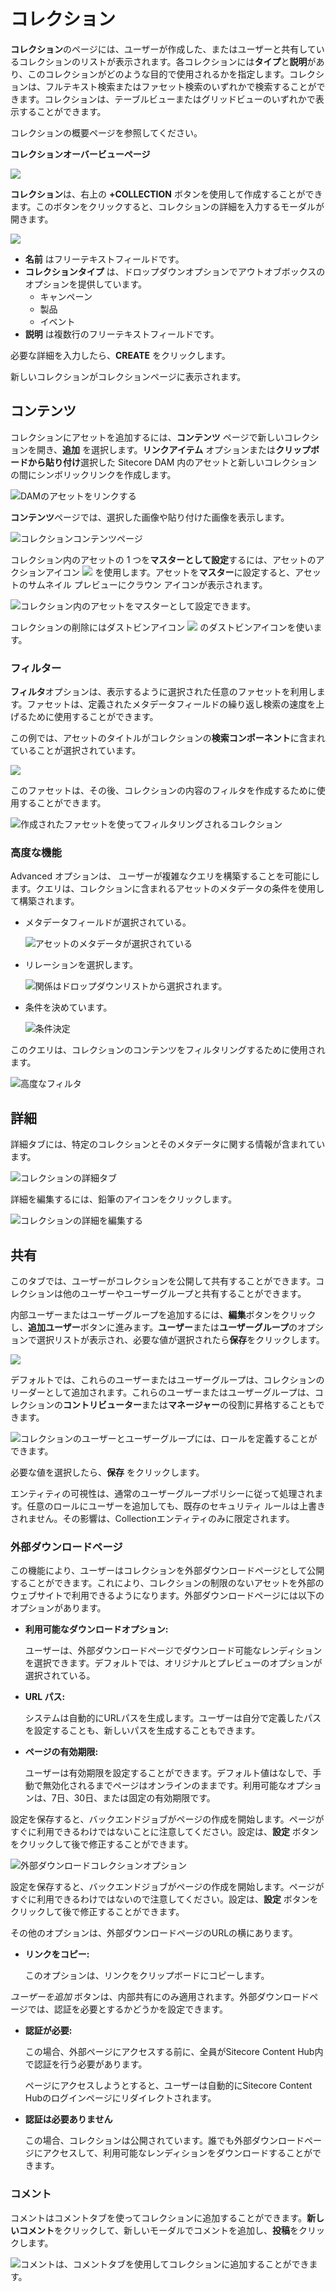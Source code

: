 # コレクション

**コレクション**のページには、ユーザーが作成した、またはユーザーと共有しているコレクションのリストが表示されます。各コレクションには**タイプ**と**説明**があり、このコレクションがどのような目的で使用されるかを指定します。コレクションは、フルテキスト検索またはファセット検索のいずれかで検索することができます。コレクションは、テーブルビューまたはグリッドビューのいずれかで表示することができます。

コレクションの概要ページを参照してください。

**コレクションオーバービューページ**

![](/images/user-documentation/about-m-content/_user-documentation_content-user-manual_about-m-content_definitions_3.2.1_68_Collections_Overview_page.png)

**コレクション**は、右上の **+COLLECTION** ボタンを使用して作成することができます。このボタンをクリックすると、コレクションの詳細を入力するモーダルが開きます。

![](/images/user-documentation/about-m-content/_user-documentation_content-user-manual_about-m-content_definitions_3.2.1_create_collection_modal.png)

* **名前** はフリーテキストフィールドです。
* **コレクションタイプ** は、ドロップダウンオプションでアウトオブボックスのオプションを提供しています。
    * キャンペーン
    * 製品
    * イベント
* **説明** は複数行のフリーテキストフィールドです。

必要な詳細を入力したら、**CREATE** をクリックします。

新しいコレクションがコレクションページに表示されます。

## コンテンツ

コレクションにアセットを追加するには、**コンテンツ** ページで新しいコレクションを開き、**追加** を選択します。**リンクアイテム** オプションまたは**クリップボードから貼り付け**選択した Sitecore DAM 内のアセットと新しいコレクションの間にシンボリックリンクを作成します。

![DAMのアセットをリンクする](/images/user-documentation/about-m-content/_user-documentation_content-user-manual_about-m-content_definitions_3.2.1_add_assets_options.gif)

**コンテンツ**ページでは、選択した画像や貼り付けた画像を表示します。

![コレクションコンテンツページ](/images/user-documentation/about-m-content/_user-documentation_content-user-manual_about-m-content_definitions_3.2.1_69_Collection_Detail.png)

コレクション内のアセットの 1 つを**マスターとして設定**するには、アセットのアクションアイコン ![](/images/user-documentation/about-m-content/_user-documentation_content-user-manual_about-m-content_definitions_3.2.1_actions_icon_in_collections_for_assets.png) を使用します。アセットを**マスター**に設定すると、アセットのサムネイル プレビューにクラウン アイコンが表示されます。

![コレクション内のアセットをマスターとして設定できます。](/images/user-documentation/about-m-content/_user-documentation_content-user-manual_about-m-content_definitions_3.2.1_set_as_master_collections.gif)

コレクションの削除にはダストビンアイコン ![](/images/user-documentation/about-m-content/_user-documentation_content-user-manual_about-m-content_definitions_3.2.1_collections_dustbin_icon.png) のダストビンアイコンを使います。

### フィルター

**フィルタ**オプションは、表示するように選択された任意のファセットを利用します。ファセットは、定義されたメタデータフィールドの繰り返し検索の速度を上げるために使用することができます。

この例では、アセットのタイトルがコレクションの**検索コンポーネント**に含まれていることが選択されています。

![](/images/user-documentation/about-m-content/_user-documentation_content-user-manual_about-m-content_definitions_3.2.1_collections_facet_filter.png)

このファセットは、その後、コレクションの内容のフィルタを作成するために使用することができます。

![作成されたファセットを使ってフィルタリングされるコレクション](/images/user-documentation/about-m-content/_user-documentation_content-user-manual_about-m-content_definitions_3.2.1_collections_filter.gif "作成されたファセットを使ってフィルタリングされるコレクション")

### 高度な機能

Advanced オプションは、 ユーザーが複雑なクエリを構築することを可能にします。クエリは、コレクションに含まれるアセットのメタデータの条件を使用して構築されます。

* メタデータフィールドが選択されている。

  ![アセットのメタデータが選択されている](/images/user-documentation/about-m-content/_user-documentation_content-user-manual_about-m-content_definitions_3.2.1_asset_metadata_filter.png "アセットのメタデータが選択されている")

* リレーションを選択します。

  ![関係はドロップダウンリストから選択されます。](/images/user-documentation/about-m-content/_user-documentation_content-user-manual_about-m-content_definitions_3.2.1_query_builder_relation_filter.png "関係はドロップダウンリストから選択されます。")

* 条件を決めています。

  ![条件決定](/images/user-documentation/about-m-content/_user-documentation_content-user-manual_about-m-content_definitions_3.2.1_query_builder_condition_filter.png "条件決定")


このクエリは、コレクションのコンテンツをフィルタリングするために使用されます。

![高度なフィルタ](/images/user-documentation/about-m-content/_user-documentation_content-user-manual_about-m-content_definitions_3.2.1_collections_filter_advanced.gif "高度なフィルタ")

## 詳細

詳細タブには、特定のコレクションとそのメタデータに関する情報が含まれています。

![コレクションの詳細タブ](/images/user-documentation/about-m-content/_user-documentation_content-user-manual_about-m-content_definitions_3.2.1_collections_details_tab.png)


詳細を編集するには、鉛筆のアイコンをクリックします。

![コレクションの詳細を編集する](/images/user-documentation/about-m-content/_user-documentation_content-user-manual_about-m-content_definitions_3.2.1_edit_details.gif)


## 共有

このタブでは、ユーザーがコレクションを公開して共有することができます。コレクションは他のユーザーやユーザーグループと共有することができます。

内部ユーザーまたはユーザーグループを追加するには、**編集**ボタンをクリックし、**追加ユーザー**ボタンに進みます。**ユーザー**または**ユーザーグループ**のオプションで選択リストが表示され、必要な値が選択されたら**保存**をクリックします。

![](/images/user-documentation/about-m-content/_user-documentation_content-user-manual_about-m-content_definitions_3.2.1_add_internal_users_to_a_collection.gif)

デフォルトでは、これらのユーザーまたはユーザーグループは、コレクションのリーダーとして追加されます。これらのユーザーまたはユーザーグループは、コレクションの**コントリビューター**または**マネージャー**の役割に昇格することもできます。

![コレクションのユーザーとユーザーグループには、ロールを定義することができます。](/images/user-documentation/about-m-content/_user-documentation_content-user-manual_about-m-content_definitions_3.2.1_role_for_users_usergroups_in_collections.png)


必要な値を選択したら、**保存** をクリックします。

エンティティの可視性は、通常のユーザーグループポリシーに従って処理されます。任意のロールにユーザーを追加しても、既存のセキュリティ ルールは上書きされません。その影響は、Collectionエンティティのみに限定されます。

### 外部ダウンロードページ

この機能により、ユーザーはコレクションを外部ダウンロードページとして公開することができます。これにより、コレクションの制限のないアセットを外部のウェブサイトで利用できるようになります。外部ダウンロードページには以下のオプションがあります。

* **利用可能なダウンロードオプション:**

  ユーザーは、外部ダウンロードページでダウンロード可能なレンディションを選択できます。デフォルトでは、オリジナルとプレビューのオプションが選択されている。

* **URL パス:**

  システムは自動的にURLパスを生成します。ユーザーは自分で定義したパスを設定することも、新しいパスを生成することもできます。

* **ページの有効期限:**

  ユーザーは有効期限を設定することができます。デフォルト値はなしで、手動で無効化されるまでページはオンラインのままです。利用可能なオプションは、7日、30日、または固定の有効期限です。

設定を保存すると、バックエンドジョブがページの作成を開始します。ページがすぐに利用できるわけではないことに注意してください。設定は、**設定** ボタンをクリックして後で修正することができます。

![外部ダウンロードコレクションオプション
](/images/user-documentation/about-m-content/_user-documentation_content-user-manual_about-m-content_definitions_3.2.1_external_download_collections2.gif)

設定を保存すると、バックエンドジョブがページの作成を開始します。ページがすぐに利用できるわけではないので注意してください。設定は、**設定** ボタンをクリックして後で修正することができます。

その他のオプションは、外部ダウンロードページのURLの横にあります。

* **リンクをコピー:**

  このオプションは、リンクをクリップボードにコピーします。

*ユーザーを追加* ボタンは、内部共有にのみ適用されます。外部ダウンロードページでは、認証を必要とするかどうかを設定できます。

* **認証が必要:**
 
  この場合、外部ページにアクセスする前に、全員がSitecore Content Hub内で認証を行う必要があります。
  
  ページにアクセスしようとすると、ユーザーは自動的にSitecore Content Hubのログインページにリダイレクトされます。

* **認証は必要ありません**

  この場合、コレクションは公開されています。誰でも外部ダウンロードページにアクセスして、利用可能なレンディションをダウンロードすることができます。

### コメント

コメントはコメントタブを使ってコレクションに追加することができます。**新しいコメント**をクリックして、新しいモーダルでコメントを追加し、**投稿**をクリックします。

![コメントは、コメントタブを使用してコレクションに追加することができます。](/images/user-documentation/about-m-content/_user-documentation_content-user-manual_about-m-content_definitions_3.2.1_comments_collection.gif)
